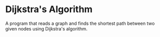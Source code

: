 # Dijkstra's Algorithm

A program that reads a graph and finds the shortest path between two given nodes using Dijkstra's algorithm.
